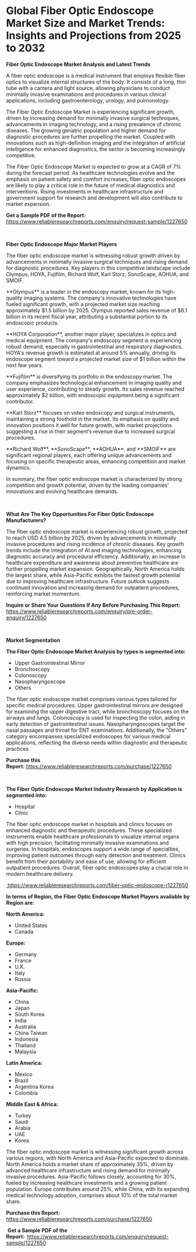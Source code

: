 <p><h1>Global Fiber Optic Endoscope Market Size and Market Trends: Insights and Projections from 2025 to 2032</h1></p><p><strong>Fiber Optic Endoscope Market Analysis and Latest Trends</strong></p>
<p><p>A fiber optic endoscope is a medical instrument that employs flexible fiber optics to visualize internal structures of the body. It consists of a long, thin tube with a camera and light source, allowing physicians to conduct minimally invasive examinations and procedures in various clinical applications, including gastroenterology, urology, and pulmonology. </p><p>The Fiber Optic Endoscope Market is experiencing significant growth, driven by increasing demand for minimally invasive surgical techniques, advancements in imaging technology, and a rising prevalence of chronic diseases. The growing geriatric population and higher demand for diagnostic procedures are further propelling the market. Coupled with innovations such as high-definition imaging and the integration of artificial intelligence for enhanced diagnostics, the sector is becoming increasingly competitive. </p><p>The Fiber Optic Endoscope Market is expected to grow at a CAGR of 7% during the forecast period. As healthcare technologies evolve and the emphasis on patient safety and comfort increases, fiber optic endoscopes are likely to play a critical role in the future of medical diagnostics and interventions. Rising investments in healthcare infrastructure and government support for research and development will also contribute to market expansion.</p></p>
<p><strong>Get a Sample PDF of the Report:&nbsp;</strong> <a href="https://www.reliableresearchreports.com/enquiry/request-sample/1227650?utm_campaign=3278&utm_medium=2&utm_source=Github&utm_content=ia&utm_term=13042025&utm_id=fiber-optic-endoscope">https://www.reliableresearchreports.com/enquiry/request-sample/1227650</a></p>
<p>&nbsp;</p>
<p><strong>Fiber Optic Endoscope Major Market Players</strong></p>
<p><p>The fiber optic endoscope market is witnessing robust growth driven by advancements in minimally invasive surgical techniques and rising demand for diagnostic procedures. Key players in this competitive landscape include Olympus, HOYA, Fujifilm, Richard Wolf, Karl Storz, SonoScape, AOHUA, and SMOIF.</p><p>**Olympus** is a leader in the endoscopy market, known for its high-quality imaging systems. The company's innovative technologies have fueled significant growth, with a projected market size reaching approximately $1.5 billion by 2025. Olympus reported sales revenue of $8.1 billion in its recent fiscal year, attributing a substantial portion to its endoscopic products.</p><p>**HOYA Corporation**, another major player, specializes in optics and medical equipment. The company's endoscopy segment is experiencing robust demand, especially in gastrointestinal and respiratory diagnostics. HOYA's revenue growth is estimated at around 5% annually, driving its endoscope segment toward a projected market size of $1 billion within the next few years.</p><p>**Fujifilm** is diversifying its portfolio in the endoscopy market. The company emphasizes technological enhancement in imaging quality and user experience, contributing to steady growth. Its sales revenue reached approximately $2 billion, with endoscopic equipment being a significant contributor.</p><p>**Karl Storz** focuses on video endoscopy and surgical instruments, maintaining a strong foothold in the market. Its emphasis on quality and innovation positions it well for future growth, with market projections suggesting a rise in their segment’s revenue due to increased surgical procedures.</p><p>**Richard Wolf**, **SonoScape**, **AOHUA**, and **SMOIF** are significant regional players, each offering unique advancements and focusing on specific therapeutic areas, enhancing competition and market dynamics.</p><p>In summary, the fiber optic endoscope market is characterized by strong competition and growth potential, driven by the leading companies' innovations and evolving healthcare demands.</p></p>
<p>&nbsp;</p>
<p><strong>What Are The Key Opportunities For Fiber Optic Endoscope Manufacturers?</strong></p>
<p><p>The fiber optic endoscope market is experiencing robust growth, projected to reach USD 4.5 billion by 2025, driven by advancements in minimally invasive procedures and rising incidence of chronic diseases. Key growth trends include the integration of AI and imaging technologies, enhancing diagnostic accuracy and procedural efficiency. Additionally, an increase in healthcare expenditure and awareness about preventive healthcare are further propelling market expansion. Geographically, North America holds the largest share, while Asia-Pacific exhibits the fastest growth potential due to improving healthcare infrastructure. Future outlook suggests continued innovation and increasing demand for outpatient procedures, reinforcing market momentum.</p></p>
<p><strong>Inquire or Share Your Questions If Any Before Purchasing This Report:</strong> <a href="https://www.reliableresearchreports.com/enquiry/pre-order-enquiry/1227650?utm_campaign=3278&utm_medium=2&utm_source=Github&utm_content=ia&utm_term=13042025&utm_id=fiber-optic-endoscope">https://www.reliableresearchreports.com/enquiry/pre-order-enquiry/1227650</a></p>
<p>&nbsp;</p>
<p><strong>Market Segmentation</strong></p>
<p><strong>The Fiber Optic Endoscope Market Analysis by types is segmented into:</strong></p>
<p><ul><li>Upper Gastrointestinal Mirror</li><li>Bronchoscopy</li><li>Colonoscopy</li><li>Nasopharyngoscope</li><li>Others</li></ul></p>
<p><p>The fiber optic endoscope market comprises various types tailored for specific medical procedures. Upper gastrointestinal mirrors are designed for examining the upper digestive tract, while bronchoscopy focuses on the airways and lungs. Colonoscopy is used for inspecting the colon, aiding in early detection of gastrointestinal issues. Nasopharyngoscopes target the nasal passages and throat for ENT examinations. Additionally, the "Others" category encompasses specialized endoscopes for various medical applications, reflecting the diverse needs within diagnostic and therapeutic practices.</p></p>
<p><strong>Purchase this Report:&nbsp;</strong><a href="https://www.reliableresearchreports.com/purchase/1227650?utm_campaign=3278&utm_medium=2&utm_source=Github&utm_content=ia&utm_term=13042025&utm_id=fiber-optic-endoscope">https://www.reliableresearchreports.com/purchase/1227650</a></p>
<p>&nbsp;</p>
<p><strong>The Fiber Optic Endoscope Market Industry Research by Application is segmented into:</strong></p>
<p><ul><li>Hospital</li><li>Clinic</li></ul></p>
<p><p>The fiber optic endoscope market in hospitals and clinics focuses on enhanced diagnostic and therapeutic procedures. These specialized instruments enable healthcare professionals to visualize internal organs with high precision, facilitating minimally invasive examinations and surgeries. In hospitals, endoscopes support a wide range of specialties, improving patient outcomes through early detection and treatment. Clinics benefit from their portability and ease of use, allowing for efficient outpatient procedures. Overall, fiber optic endoscopes play a crucial role in modern healthcare delivery.</p></p>
<p><a href="https://www.reliableresearchreports.com/fiber-optic-endoscope-r1227650?utm_campaign=3278&utm_medium=2&utm_source=Github&utm_content=ia&utm_term=13042025&utm_id=fiber-optic-endoscope">&nbsp;https://www.reliableresearchreports.com/fiber-optic-endoscope-r1227650</a></p>
<p><strong>In terms of Region, the Fiber Optic Endoscope Market Players available by Region are:</strong></p>
<p>
    <p> <strong> North America: </strong>
        <ul>
            <li>United States</li>
            <li>Canada</li>
        </ul>
        </p> 
    <p> <strong> Europe: </strong>
        <ul>
            <li>Germany</li>
            <li>France</li>
            <li>U.K.</li>
            <li>Italy</li>
            <li>Russia</li>
        </ul>
        </p> 
    <p> <strong> Asia-Pacific: </strong>
        <ul>
            <li>China</li>
            <li>Japan</li>
            <li>South Korea</li>
            <li>India</li>
            <li>Australia</li>
            <li>China Taiwan</li>
            <li>Indonesia</li>
            <li>Thailand</li>
            <li>Malaysia</li>
        </ul>
        </p> 
    <p> <strong> Latin America: </strong>
        <ul>
            <li>Mexico</li>
            <li>Brazil</li>
            <li>Argentina Korea</li>
            <li>Colombia</li>
        </ul>
        </p> 
    <p> <strong> Middle East & Africa: </strong>
        <ul>
            <li>Turkey</li>
            <li>Saudi</li>
            <li>Arabia</li>
            <li>UAE</li>
            <li>Korea</li>
        </ul>
    </p>
    </p>
<p><p>The fiber optic endoscope market is witnessing significant growth across various regions, with North America and Asia-Pacific expected to dominate. North America holds a market share of approximately 35%, driven by advanced healthcare infrastructure and rising demand for minimally invasive procedures. Asia-Pacific follows closely, accounting for 30%, fueled by increasing healthcare investments and a growing patient population. Europe contributes around 25%, while China, with its expanding medical technology adoption, comprises about 10% of the total market share.</p></p>
<p><strong>Purchase this Report: </strong><a href="https://www.reliableresearchreports.com/purchase/1227650?utm_campaign=3278&utm_medium=2&utm_source=Github&utm_content=ia&utm_term=13042025&utm_id=fiber-optic-endoscope">https://www.reliableresearchreports.com/purchase/1227650</a></p>
<p>&nbsp;<strong>Get a Sample PDF of the Report:&nbsp;&nbsp;</strong><a href="https://www.reliableresearchreports.com/enquiry/request-sample/1227650?utm_campaign=3278&utm_medium=2&utm_source=Github&utm_content=ia&utm_term=13042025&utm_id=fiber-optic-endoscope">https://www.reliableresearchreports.com/enquiry/request-sample/1227650</a></p>
<p><strong></strong></p>
<p><p></p><p></p><p></p></p>